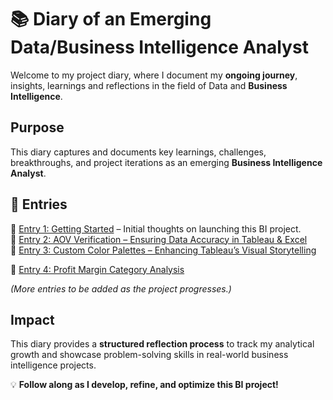 # 📚 Diary of an Emerging Data/Business Intelligence Analyst

Welcome to my project diary, where I document my **ongoing journey**, insights, learnings and reflections in the field of Data and **Business Intelligence**. 

## Purpose 
This diary captures and documents key learnings, challenges, breakthroughs, and project iterations as an emerging **Business Intelligence Analyst**.

## 📌 Entries
📌 [Entry 1: Getting Started](getting_started.md) – Initial thoughts on launching this BI project.  
📌 [Entry 2: AOV Verification – Ensuring Data Accuracy in Tableau & Excel](aov_verification_analysis.md)  
📌 [Entry 3: Custom Color Palettes – Enhancing Tableau’s Visual Storytelling](custom_color_palettes.md)

📌 [Entry 4: Profit Margin Category Analysis](./profit_margin_category_analysis.md)

_(More entries to be added as the project progresses.)_

## Impact
This diary provides a **structured reflection process** to track my analytical growth and showcase problem-solving skills in real-world business intelligence projects.

💡 **Follow along as I develop, refine, and optimize this BI project!**
